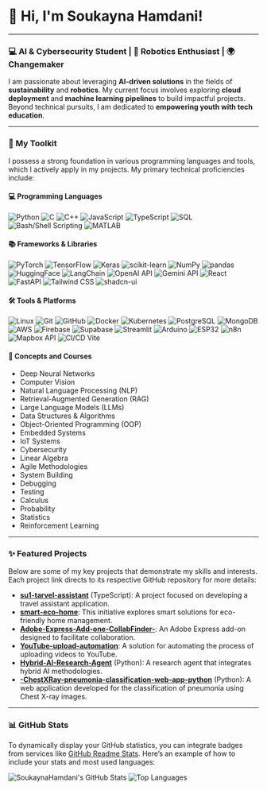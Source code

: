  
# 👋 Hi, I'm Soukayna Hamdani!

---

### 💻 AI & Cybersecurity Student | 🤖 Robotics Enthusiast | 🌍 Changemaker

I am passionate about leveraging **AI-driven solutions** in the fields of **sustainability** and **robotics**. My current focus involves exploring **cloud deployment** and **machine learning pipelines** to build impactful projects. Beyond technical pursuits, I am dedicated to **empowering youth with tech education**.

---

### 🚀 My Toolkit
I possess a strong foundation in various programming languages and tools, which I actively apply in my projects. My primary technical proficiencies include:

#### 💻 Programming Languages

![Python](https://img.shields.io/badge/Python-3776AB?style=for-the-badge&logo=python&logoColor=white )
![C](https://img.shields.io/badge/C-00599C?style=for-the-badge&logo=c&logoColor=white )
![C++](https://img.shields.io/badge/C%2B%2B-00599C?style=for-the-badge&logo=c%2B%2B&logoColor=white )
![JavaScript](https://img.shields.io/badge/JavaScript-F7DF1E?style=for-the-badge&logo=javascript&logoColor=black )
![TypeScript](https://img.shields.io/badge/TypeScript-3178C6?style=for-the-badge&logo=typescript&logoColor=white )
![SQL](https://img.shields.io/badge/SQL-4479A1?style=for-the-badge&logo=postgresql&logoColor=white )
![Bash/Shell Scripting](https://img.shields.io/badge/Bash%2FShell-121011?style=for-the-badge&logo=gnu-bash&logoColor=white )
![MATLAB](https://img.shields.io/badge/MATLAB-0076A8?style=for-the-badge&logo=matlab&logoColor=white )

#### 📚 Frameworks & Libraries

![PyTorch](https://img.shields.io/badge/PyTorch-EE4C2C?style=for-the-badge&logo=pytorch&logoColor=white )
![TensorFlow](https://img.shields.io/badge/TensorFlow-FF6F00?style=for-the-badge&logo=tensorflow&logoColor=white )
![Keras](https://img.shields.io/badge/Keras-D00000?style=for-the-badge&logo=keras&logoColor=white )
![scikit-learn](https://img.shields.io/badge/scikit--learn-F7931E?style=for-the-badge&logo=scikit-learn&logoColor=white )
![NumPy](https://img.shields.io/badge/NumPy-013243?style=for-the-badge&logo=numpy&logoColor=white )
![pandas](https://img.shields.io/badge/pandas-150458?style=for-the-badge&logo=pandas&logoColor=white )
![HuggingFace](https://img.shields.io/badge/HuggingFace-FFD21C?style=for-the-badge&logo=huggingface&logoColor=black )
![LangChain](https://img.shields.io/badge/LangChain-212121?style=for-the-badge&logo=langchain&logoColor=white )
![OpenAI API](https://img.shields.io/badge/OpenAI%20API-412991?style=for-the-badge&logo=openai&logoColor=white )
![Gemini API](https://img.shields.io/badge/Gemini%20API-4285F4?style=for-the-badge&logo=google&logoColor=white )
![React](https://img.shields.io/badge/React-61DAFB?style=for-the-badge&logo=react&logoColor=black )
![FastAPI](https://img.shields.io/badge/FastAPI-009688?style=for-the-badge&logo=fastapi&logoColor=white )
![Tailwind CSS](https://img.shields.io/badge/Tailwind%20CSS-06B6D4?style=for-the-badge&logo=tailwindcss&logoColor=white )
![shadcn-ui](https://img.shields.io/badge/shadcn--ui-000000?style=for-the-badge&logo=shadcn-ui&logoColor=white )

#### 🛠️ Tools & Platforms

![Linux](https://img.shields.io/badge/Linux-FCC624?style=for-the-badge&logo=linux&logoColor=black )
![Git](https://img.shields.io/badge/Git-F05032?style=for-the-badge&logo=git&logoColor=white )
![GitHub](https://img.shields.io/badge/GitHub-181717?style=for-the-badge&logo=github&logoColor=white )
![Docker](https://img.shields.io/badge/Docker-2496ED?style=for-the-badge&logo=docker&logoColor=white )
![Kubernetes](https://img.shields.io/badge/Kubernetes-326CE5?style=for-the-badge&logo=kubernetes&logoColor=white )
![PostgreSQL](https://img.shields.io/badge/PostgreSQL-336791?style=for-the-badge&logo=postgresql&logoColor=white )
![MongoDB](https://img.shields.io/badge/MongoDB-47A248?style=for-the-badge&logo=mongodb&logoColor=white )
![AWS](https://img.shields.io/badge/AWS-232F3E?style=for-the-badge&logo=amazon-aws&logoColor=white )
![Firebase](https://img.shields.io/badge/Firebase-FFCA28?style=for-the-badge&logo=firebase&logoColor=black )
![Supabase](https://img.shields.io/badge/Supabase-3ECF8E?style=for-the-badge&logo=supabase&logoColor=white )
![Streamlit](https://img.shields.io/badge/Streamlit-FF4B4B?style=for-the-badge&logo=streamlit&logoColor=white )
![Arduino](https://img.shields.io/badge/Arduino-00979D?style=for-the-badge&logo=arduino&logoColor=white )
![ESP32](https://img.shields.io/badge/ESP32-E7352C?style=for-the-badge&logo=espressif&logoColor=white )
![n8n](https://img.shields.io/badge/n8n-FF5722?style=for-the-badge&logo=n8n&logoColor=white )
![Mapbox API](https://img.shields.io/badge/Mapbox%20API-8A8A8A?style=for-the-badge&logo=mapbox&logoColor=white )
![CI/CD Vite](https://img.shields.io/badge/CI%2FCD%20Vite-646CFF?style=for-the-badge&logo=vite&logoColor=white )

#### 🧠 Concepts and Courses

*   Deep Neural Networks
*   Computer Vision
*   Natural Language Processing (NLP)
*   Retrieval-Augmented Generation (RAG)
*   Large Language Models (LLMs)
*   Data Structures & Algorithms
*   Object-Oriented Programming (OOP)
*   Embedded Systems
*   IoT Systems
*   Cybersecurity
*   Linear Algebra
*   Agile Methodologies
*   System Building
*   Debugging
*   Testing
*   Calculus
*   Probability
*   Statistics
*   Reinforcement Learning


---

### ✨ Featured Projects

Below are some of my key projects that demonstrate my skills and interests. Each project link directs to its respective GitHub repository for more details:

*   **[su1-tarvel-assistant](https://github.com/SoukaynaHamdani/su1-tarvel-assistant )** (TypeScript): A project focused on developing a travel assistant application.
*   **[smart-eco-home](https://github.com/SoukaynaHamdani/smart-eco-home )**: This initiative explores smart solutions for eco-friendly home management.
*   **[Adobe-Express-Add-one-CollabFinder-](https://github.com/SoukaynaHamdani/Adobe-Express-Add-one-CollabFinder- )**: An Adobe Express add-on designed to facilitate collaboration.
*   **[YouTube-upload-automation](https://github.com/SoukaynaHamdani/YouTube-upload-automation )**: A solution for automating the process of uploading videos to YouTube.
*   **[Hybrid-AI-Research-Agent](https://github.com/SoukaynaHamdani/Hybrid-AI-Research-Agent )** (Python): A research agent that integrates hybrid AI methodologies.
*   **[-ChestXRay-pneumonia-classification-web-app-python](https://github.com/SoukaynaHamdani/-ChestXRay-pneumonia-classification-web-app-python )** (Python): A web application developed for the classification of pneumonia using Chest X-ray images.

---

### 📊 GitHub Stats

To dynamically display your GitHub statistics, you can integrate badges from services like [GitHub Readme Stats](https://github.com/anuraghazra/github-readme-stats ). Here’s an example of how to include your stats and most used languages:

 
![SoukaynaHamdani's GitHub Stats](https://github-readme-stats.vercel.app/api?username=SoukaynaHamdani&show_icons=true&theme=radical )
![Top Languages](https://github-readme-stats.vercel.app/api/top-langs/?username=SoukaynaHamdani&layout=compact&theme=radical )
 
